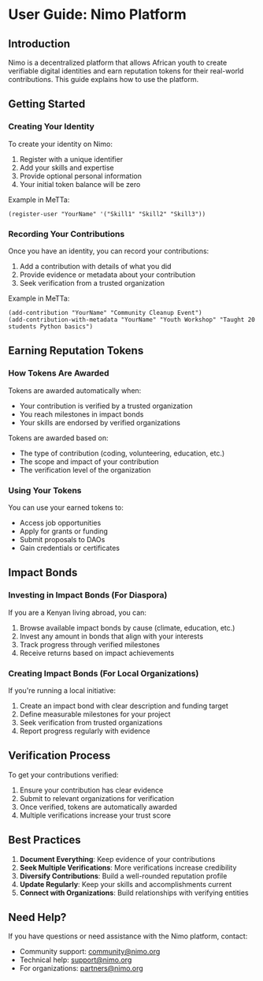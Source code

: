 # User Guide: Nimo Platform

## Introduction

Nimo is a decentralized platform that allows African youth to create verifiable digital identities and earn reputation tokens for their real-world contributions. This guide explains how to use the platform.

## Getting Started

### Creating Your Identity

To create your identity on Nimo:

1. Register with a unique identifier
2. Add your skills and expertise
3. Provide optional personal information
4. Your initial token balance will be zero

Example in MeTTa:
```
(register-user "YourName" '("Skill1" "Skill2" "Skill3"))
```

### Recording Your Contributions

Once you have an identity, you can record your contributions:

1. Add a contribution with details of what you did
2. Provide evidence or metadata about your contribution
3. Seek verification from a trusted organization

Example in MeTTa:
```
(add-contribution "YourName" "Community Cleanup Event")
(add-contribution-with-metadata "YourName" "Youth Workshop" "Taught 20 students Python basics")
```

## Earning Reputation Tokens

### How Tokens Are Awarded

Tokens are awarded automatically when:
- Your contribution is verified by a trusted organization
- You reach milestones in impact bonds
- Your skills are endorsed by verified organizations

Tokens are awarded based on:
- The type of contribution (coding, volunteering, education, etc.)
- The scope and impact of your contribution
- The verification level of the organization

### Using Your Tokens

You can use your earned tokens to:
- Access job opportunities
- Apply for grants or funding
- Submit proposals to DAOs
- Gain credentials or certificates

## Impact Bonds

### Investing in Impact Bonds (For Diaspora)

If you are a Kenyan living abroad, you can:
1. Browse available impact bonds by cause (climate, education, etc.)
2. Invest any amount in bonds that align with your interests
3. Track progress through verified milestones
4. Receive returns based on impact achievements

### Creating Impact Bonds (For Local Organizations)

If you're running a local initiative:
1. Create an impact bond with clear description and funding target
2. Define measurable milestones for your project
3. Seek verification from trusted organizations
4. Report progress regularly with evidence

## Verification Process

To get your contributions verified:
1. Ensure your contribution has clear evidence
2. Submit to relevant organizations for verification
3. Once verified, tokens are automatically awarded
4. Multiple verifications increase your trust score

## Best Practices

1. **Document Everything**: Keep evidence of your contributions
2. **Seek Multiple Verifications**: More verifications increase credibility
3. **Diversify Contributions**: Build a well-rounded reputation profile
4. **Update Regularly**: Keep your skills and accomplishments current
5. **Connect with Organizations**: Build relationships with verifying entities

## Need Help?

If you have questions or need assistance with the Nimo platform, contact:
- Community support: community@nimo.org
- Technical help: support@nimo.org
- For organizations: partners@nimo.org